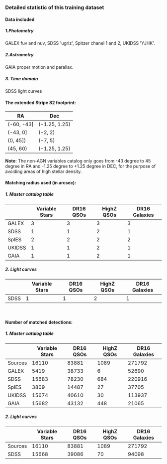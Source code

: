 ### Detailed statistic of this training dataset

#### Data included
##### 1.Photometry
GALEX fuv and nuv, SDSS 'ugriz', Spitzer chanel 1 and 2, UKIDSS 'YJHK'. 
##### 2.Astrometry
GAIA proper motion and parallax.
##### 3. Time domain
SDSS light curves
<br/>

#### The extended Stripe 82 footprint:
| RA         | Dec           |
| ---------- | ------------- |
| (-60, -43] | (-1.25, 1.25) |
| (-43, 0]   | (-2, 2)       |
| (0, 45])   | (-7, 5)       |
| (45, 60)   | (-1.25, 1.25) |

__Note:__ The non-AGN variables catalog only goes from -43 degree to 45 degree in RA 
and -1.25 degree to +1.25 degree in DEC, for the purpose of avoiding areas of high stellar density. 
<br/>

#### Matching radius used (in arcsec):
##### 1. Master catalog table
|        | Variable Stars | DR16 QSOs | HighZ QSOs | DR16 Galaxies |
| ------ | -------------- | --------- | ---------- | ------------- |
| GALEX  | 3              | 3         | 3          | 3             |
| SDSS   | 1              | 1         | 2          | 1             |
| SpIES  | 2              | 2         | 2          | 2             |
| UKIDSS | 1              | 1         | 2          | 1             |
| GAIA   | 1              | 1         | 2          | 1             |

##### 2. Light curves
|      | Variable Stars | DR16 QSOs | HighZ QSOs | DR16 Galaxies |
| ---- | -------------- | --------- | ---------- | ------------- |
| SDSS | 1              | 1         | 2          | 1             |

<br/>

#### Number of matched detections:
##### 1. Master catalog table
|         | Variable Stars | DR16 QSOs | HighZ QSOs | DR16 Galaxies |
| ------- | -------------- | --------- | ---------- | ------------- |
| Sources | 16110          | 83881     | 1089       | 271792        |
| GALEX   | 5419           | 38733     | 6          | 52690         |
| SDSS    | 15683          | 78230     | 684        | 220916        |
| SpIES   | 3809           | 14487     | 27         | 37705         |
| UKIDSS  | 15674          | 40610     | 30         | 113937        |
| GAIA    | 15682          | 43132     | 448        | 21065         |

##### 2. Light curves
|         | Variable Stars | DR16 QSOs | HighZ QSOs | DR16 Galaxies |
| ------- | -------------- | --------- | ---------- | ------------- |
| Sources | 16110          | 83881     | 1089       | 271792        |
| SDSS    | 15668          | 39086     | 70         | 94098         |